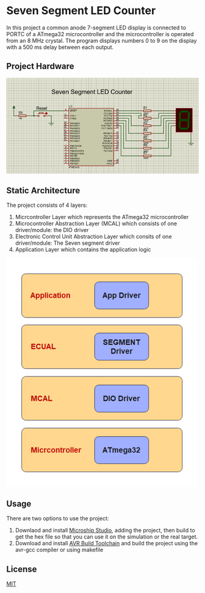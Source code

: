 # Seven Segment LED Counter
In this project a common anode 7-segment LED display is connected to PORTC of a ATmega32
microcontroller and the microcontroller is operated from an 8 MHz crystal. The program displays
numbers 0 to 9 on the display with a 500 ms delay between each output.

## Project Hardware
<img src="design.PNG" alt="Seven Segment LED Counter Circuit">

## Static Architecture
The project consists of 4 layers:
1. Micrcontroller Layer which represents the ATmega32 microcontroller
2. Microcontroller Abstraction Layer (MCAL) which consists of one driver/module: the DIO driver
3. Electronic Control Unit Abstraction Layer which consits of one driver/module: The Seven segment driver
4. Application Layer which contains the application logic
<img src="static-architecture.png" style="width: 500px; height: auto">

## Usage
There are two options to use the project:
1. Downlaod and install [Microship Studio](https://www.microchip.com/en-us/tools-resources/develop/microchip-studio), adding the project, then build to get the hex file so that you can use it on the simulation or the real target.
2. Download and install [AVR Build Toolchain](https://tinusaur.com/guides/avr-gcc-toolchain/) and build the project using the avr-gcc compiler or using makefile

## License
[MIT](https://choosealicense.com/licenses/mit/)
